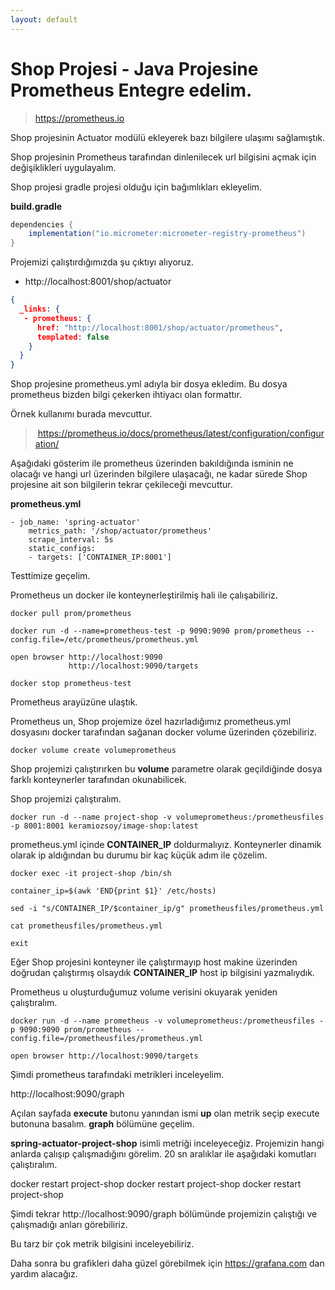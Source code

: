 ```yaml
---
layout: default
---
```

# Shop Projesi - Java Projesine Prometheus Entegre edelim.

> https://prometheus.io

Shop projesinin Actuator modülü ekleyerek bazı bilgilere ulaşımı sağlamıştık.

Shop projesinin Prometheus tarafından dinlenilecek url bilgisini açmak için değişiklikleri uygulayalım.

Shop projesi gradle projesi olduğu için bağımlıkları ekleyelim.

**build.gradle**

```groovy
dependencies {
	implementation("io.micrometer:micrometer-registry-prometheus")
}
```
Projemizi çalıştırdığımızda şu çıktıyı alıyoruz.

- http://localhost:8001/shop/actuator


```json
{
  _links: {
   - prometheus: {
      href: "http://localhost:8001/shop/actuator/prometheus",
      templated: false
    }
  }
}
```

Shop projesine prometheus.yml adıyla bir dosya ekledim. Bu dosya prometheus bizden bilgi çekerken ihtiyacı olan formattır.

Örnek kullanımı burada mevcuttur.

> https://prometheus.io/docs/prometheus/latest/configuration/configuration/


Aşağıdaki gösterim ile prometheus üzerinden bakıldığında isminin ne olacağı ve hangi url üzerinden bilgilere ulaşacağı,
ne kadar sürede Shop projesine ait son bilgilerin tekrar çekileceği mevcuttur.

**prometheus.yml**

```
- job_name: 'spring-actuator'
    metrics_path: '/shop/actuator/prometheus'
    scrape_interval: 5s
    static_configs:
    - targets: ['CONTAINER_IP:8001']
```

Testtimize geçelim.

Prometheus un docker ile konteynerleştirilmiş hali ile çalışabiliriz.

```
docker pull prom/prometheus

docker run -d --name=prometheus-test -p 9090:9090 prom/prometheus --config.file=/etc/prometheus/prometheus.yml

open browser http://localhost:9090
             http://localhost:9090/targets
	     
docker stop prometheus-test
```

Prometheus arayüzüne ulaştık.

Prometheus un, Shop projemize özel hazırladığımız prometheus.yml dosyasını 
docker tarafından sağanan docker volume üzerinden çözebiliriz.

```
docker volume create volumeprometheus
```

Shop projemizi çalıştırırken bu **volume**  parametre olarak  geçildiğinde dosya farklı konteynerler tarafından okunabilicek.

Shop projemizi çalıştıralım.

```
docker run -d --name project-shop -v volumeprometheus:/prometheusfiles -p 8001:8001 keramiozsoy/image-shop:latest

```

prometheus.yml içinde **CONTAINER_IP** doldurmalıyız. Konteynerler dinamik olarak ip aldığından bu durumu
bir kaç küçük adım ile çözelim.

```
docker exec -it project-shop /bin/sh

container_ip=$(awk 'END{print $1}' /etc/hosts)

sed -i "s/CONTAINER_IP/$container_ip/g" prometheusfiles/prometheus.yml

cat prometheusfiles/prometheus.yml

exit
```

Eğer Shop projesini konteyner ile çalıştırmayıp host makine üzerinden doğrudan çalıştırmış olsaydık **CONTAINER_IP** host ip bilgisini yazmalıydık.

Prometheus u oluşturduğumuz volume verisini okuyarak yeniden çalıştıralım.

```
docker run -d --name prometheus -v volumeprometheus:/prometheusfiles -p 9090:9090 prom/prometheus --config.file=/prometheusfiles/prometheus.yml

open browser http://localhost:9090/targets
```

Şimdi prometheus tarafındaki metrikleri inceleyelim.

http://localhost:9090/graph

Açılan sayfada **execute** butonu yanından ismi **up** olan metrik seçip execute butonuna basalım.
**graph** bölümüne geçelim.

**spring-actuator-project-shop** isimli metriği inceleyeceğiz. Projemizin hangi anlarda çalışıp çalışmadığını görelim.
20 sn aralıklar ile aşağıdaki komutları çalıştıralım.

docker restart project-shop
docker restart project-shop
docker restart project-shop

Şimdi tekrar 
http://localhost:9090/graph bölümünde projemizin çalıştığı ve çalışmadığı anları görebiliriz.

Bu tarz bir çok metrik bilgisini inceleyebiliriz.

Daha sonra bu grafikleri daha güzel görebilmek için https://grafana.com dan yardım alacağız.






